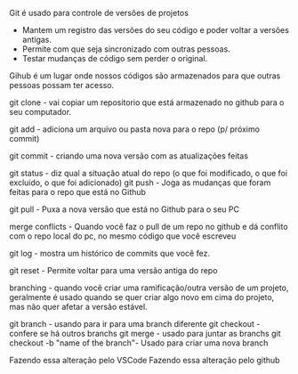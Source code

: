 Git é usado para controle de versões de projetos

- Mantem um registro das versões do seu código e poder voltar a versões antigas.
- Permite com que seja sincronizado com outras pessoas.
- Testar mudanças de código sem perder o original.

Gihub é um lugar onde nossos códigos são armazenados para que outras pessoas possam ter acesso.

git clone - vai copiar um repositorio que está armazenado no github para o seu computador.

git add - adiciona um arquivo ou pasta nova para o repo (p/ próximo commit)

git commit - criando uma nova versão com as atualizações feitas

git status - diz qual a situação atual do repo (o que foi modificado, o que foi excluido, o que foi adicionado)
git push - Joga as mudanças que foram feitas para o repo que está no Github

git pull - Puxa a nova versão que está no Github para o seu PC

merge conflicts - Quando você faz o pull de um repo no github e dá conflito com o repo local do pc, no mesmo código que você escreveu

git log - mostra um histórico de commits que você fez.

git reset - Permite voltar para uma versão antiga do repo

branching - quando você criar uma ramificação/outra versão de um projeto, geralmente é usado quando se quer criar algo novo em cima do projeto, mas não quer afetar a versão estável.

git branch - usando para ir para uma branch diferente
git checkout - confere se há outros branchs
git merge - usado para juntar as branchs
git checkout -b "name of the branch"- Usado para criar uma nova branch

Fazendo essa alteração pelo VSCode
Fazendo essa alteração pelo github
